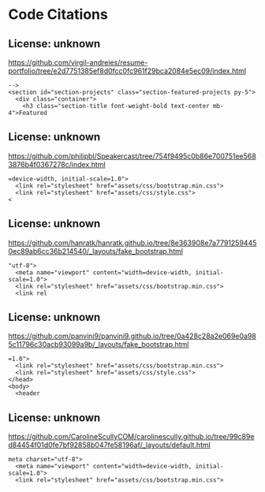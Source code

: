 # Code Citations

## License: unknown

https://github.com/virgil-andreies/resume-portfolio/tree/e2d7751385ef8d0fcc0fc961f29bca2084e5ec09/index.html

```
-->
<section id="section-projects" class="section-featured-projects py-5">
  <div class="container">
    <h3 class="section-title font-weight-bold text-center mb-4">Featured
```

## License: unknown

https://github.com/philipbl/Speakercast/tree/754f9495c0b86e700751ee5683876b4f0367278c/index.html

```
=device-width, initial-scale=1.0">
  <link rel="stylesheet" href="assets/css/bootstrap.min.css">
  <link rel="stylesheet" href="assets/css/style.css">
<
```

## License: unknown

https://github.com/hanratk/hanratk.github.io/tree/8e363908e7a77912594450ec89ab6cc36b214540/_layouts/fake_bootstrap.html

```
"utf-8">
  <meta name="viewport" content="width=device-width, initial-scale=1.0">
  <link rel="stylesheet" href="assets/css/bootstrap.min.css">
  <link rel
```

## License: unknown

https://github.com/panvini9/panvini9.github.io/tree/0a428c28a2e069e0a985c11796c30acb93099a9b/_layouts/fake_bootstrap.html

```
=1.0">
  <link rel="stylesheet" href="assets/css/bootstrap.min.css">
  <link rel="stylesheet" href="assets/css/style.css">
</head>
<body>
  <header
```

## License: unknown

https://github.com/CarolineScullyCOM/carolinescully.github.io/tree/99c89ed84454f01d0fe7bf92858b047fe58196af/_layouts/default.html

```
meta charset="utf-8">
  <meta name="viewport" content="width=device-width, initial-scale=1.0">
  <link rel="stylesheet" href="assets/css/bootstrap.min.css">
```
